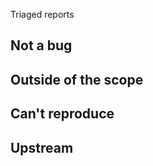 Triaged reports

Not a bug 
---------


Outside of the scope
--------------------

Can't reproduce
---------------


Upstream
--------
